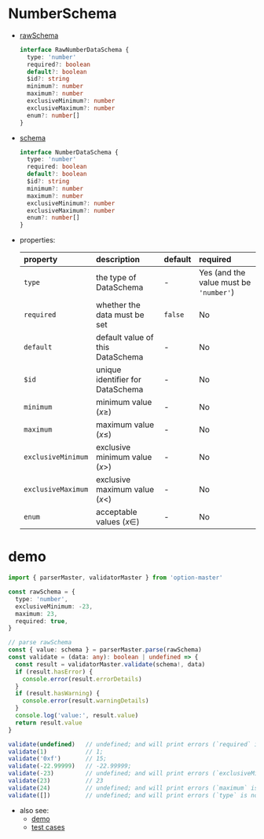 # NumberSchema
  * [rawSchema][]
    ```typescript
    interface RawNumberDataSchema {
      type: 'number'
      required?: boolean
      default?: boolean
      $id?: string
      minimum?: number
      maximum?: number
      exclusiveMinimum?: number
      exclusiveMaximum?: number
      enum?: number[]
    }
    ```

  * [schema][]
    ```typescript
    interface NumberDataSchema {
      type: 'number'
      required: boolean
      default?: boolean
      $id?: string
      minimum?: number
      maximum?: number
      exclusiveMinimum?: number
      exclusiveMaximum?: number
      enum?: number[]
    }
    ```

  * properties:

     property           | description                       | default | required
    :-------------------|:----------------------------------|:--------|:---------------------------------------
     `type`             | the type of DataSchema            | -       | Yes (and the value must be `'number'`)
     `required`         | whether the data must be set      | `false` | No
     `default`          | default value of this DataSchema  | -       | No
     `$id`              | unique identifier for DataSchema  | -       | No
     `minimum`          | minimum value ($x \geqslant$)     | -       | No
     `maximum`          | maximum value ($x \leqslant$)     | -       | No
     `exclusiveMinimum` | exclusive minimum value ($x >$)   | -       | No
     `exclusiveMaximum` | exclusive maximum value ($x <$)   | -       | No
     `enum`             | acceptable values ($x \in$)       | -       | No


# demo

  ```typescript
  import { parserMaster, validatorMaster } from 'option-master'

  const rawSchema = {
    type: 'number',
    exclusiveMinimum: -23,
    maximum: 23,
    required: true,
  }

  // parse rawSchema
  const { value: schema } = parserMaster.parse(rawSchema)
  const validate = (data: any): boolean | undefined => {
    const result = validatorMaster.validate(schema!, data)
    if (result.hasError) {
      console.error(result.errorDetails)
    }
    if (result.hasWarning) {
      console.error(result.warningDetails)
    }
    console.log('value:', result.value)
    return result.value
  }

  validate(undefined)   // undefined; and will print errors (`required` is not satisfied)
  validate(1)           // 1;
  validate('0xf')       // 15;
  validate(-22.99999)   // -22.99999;
  validate(-23)         // undefined; and will print errors (`exclusiveMinimum` is not satisfied)
  validate(23)          // 23
  validate(24)          // undefined; and will print errors (`maximum` is not satisfied)
  validate([])          // undefined; and will print errors (`type` is not satisfied)
  ```

* also see:
  - [demo][]
  - [test cases][test-cases]


[rawSchema]: ../../src/schema/number.ts#RawNumberDataSchema
[schema]: ../../src/schema/number.ts#NumberDataSchema
[demo]: ../../demo/number
[test-cases]: ../../test/cases/data-schema/base-schema/number
